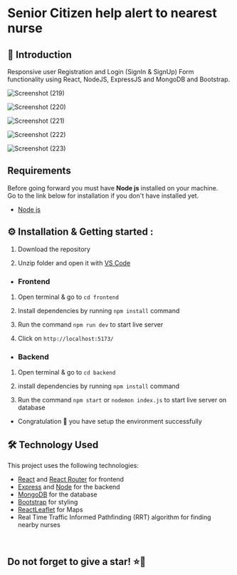 # Senior Citizen help alert to nearest nurse

## 👋 Introduction

Responsive user Registration and Login (SignIn & SignUp) Form functionality using React, NodeJS, ExpressJS and MongoDB and Bootstrap.


![Screenshot (219)]((https://github.com/user-attachments/assets/0e61ea17-24a4-466d-b04d-dc4ae7835647))

![Screenshot (220)]((https://github.com/user-attachments/assets/7a43acf6-395b-4015-823f-a320b8b04db5))

![Screenshot (221)](https://github.com/user-attachments/assets/51daa44a-d28e-42a2-8975-84df48dc32b9)

![Screenshot (222)](https://github.com/user-attachments/assets/68654fa9-a285-4fec-a499-fff4b7d5c1ea)

![Screenshot (223)](https://github.com/user-attachments/assets/68654fa9-a285-4fec-a499-fff4b7d5c1ea)


## Requirements

Before going forward you must have **Node js** installed on your machine.  
Go to the link below for installation if you don't have installed yet.

- [Node js](https://nodejs.org/en/download)


## ⚙️ Installation & Getting started :

1. Download the repository

2. Unzip folder and open it with [VS Code](https://code.visualstudio.com/)

- <h3> Frontend

1. Open terminal & go to `cd frontend`

2. Install dependencies by running `npm install` command

3. Run the command `npm run dev` to start live server

4. Click on `http://localhost:5173/`

- <h3>Backend

1. Open terminal & go to `cd backend` 

2. install dependencies by running `npm install` command

3. Run the command `npm start` or `nodemon index.js` to start live server on database


- Congratulation 🎉 you have setup the environment successfully



## 🛠️ Technology Used

This project uses the following technologies:

- [React](https://reactjs.org) and [React Router](https://reacttraining.com/react-router/) for frontend
- [Express](http://expressjs.com/) and [Node](https://nodejs.org/en/) for the backend
- [MongoDB](https://www.mongodb.com/) for the database
- [Bootstrap](https://getbootstrap.com/) for styling
- [ReactLeaflet](https://react-leaflet.js.org/) for Maps
- Real Time Traffic Informed Pathfinding (RRT) algorithm for finding nearby nurses

<br/>

<h2> Do not forget to give a star! ⭐🤗 </h2>
